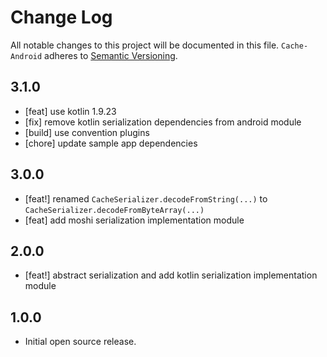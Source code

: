 # Change Log

All notable changes to this project will be documented in this file.
`Cache-Android` adheres to [Semantic Versioning](https://semver.org/).

## 3.1.0
- [feat] use kotlin 1.9.23
- [fix] remove kotlin serialization dependencies from android module
- [build] use convention plugins
- [chore] update sample app dependencies
## 3.0.0
- [feat!] renamed `CacheSerializer.decodeFromString(...)` to `CacheSerializer.decodeFromByteArray(...)`
- [feat] add moshi serialization implementation module
## 2.0.0
- [feat!] abstract serialization and add kotlin serialization implementation module
## 1.0.0
- Initial open source release.
